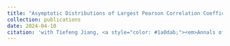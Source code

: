```yaml
---
title: "Asymptotic Distributions of Largest Pearson Correlation Coefficients Under Dependent Structures"
collection: publications
date: 2024-04-10
citation: 'with Tiefeng Jiang, <a style="color: #1a0dab;"><em>Annals of Applied Probability</em>, accepted with minor revision, 2025</a>.'
---
```

